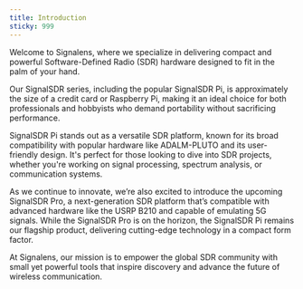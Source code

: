 ```yaml
---
title: Introduction
sticky: 999
---
```


Welcome to Signalens, where we specialize in delivering compact and powerful Software-Defined Radio (SDR) hardware designed to fit in the palm of your hand. 

<!-- more -->

Our SignalSDR series, including the popular SignalSDR Pi, is approximately the size of a credit card or Raspberry Pi, making it an ideal choice for both professionals and hobbyists who demand portability without sacrificing performance.

SignalSDR Pi stands out as a versatile SDR platform, known for its broad compatibility with popular hardware like ADALM-PLUTO and its user-friendly design. It's perfect for those looking to dive into SDR projects, whether you're working on signal processing, spectrum analysis, or communication systems.

As we continue to innovate, we’re also excited to introduce the upcoming SignalSDR Pro, a next-generation SDR platform that’s compatible with advanced hardware like the USRP B210 and capable of emulating 5G signals. While the SignalSDR Pro is on the horizon, the SignalSDR Pi remains our flagship product, delivering cutting-edge technology in a compact form factor.

At Signalens, our mission is to empower the global SDR community with small yet powerful tools that inspire discovery and advance the future of wireless communication.

